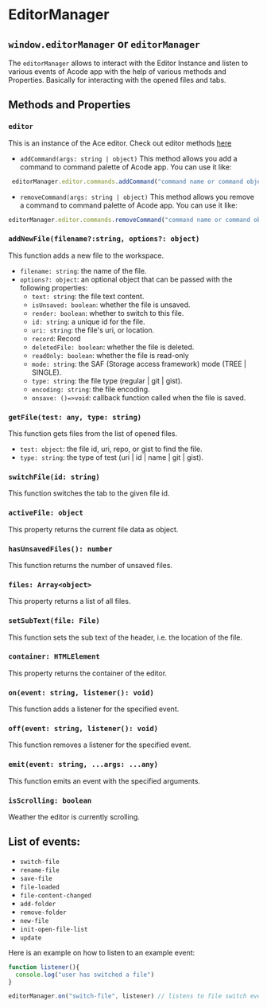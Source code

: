# EditorManager

## `window.editorManager` or `editorManager`

The `editorManager` allows to interact with the Editor Instance and listen to various events of Acode app with the help of various methods and Properties. Basically for interacting with the opened files and tabs.

## Methods and Properties

### `editor`  
This is an instance of the Ace editor. Check out editor methods [here](https://ajaxorg.github.io/ace-api-docs/interfaces/ace.Ace.Editor.html)

- `addCommand(args: string | object)` This method allows you add a command to command palette of Acode app. You can use it like:
```javascript
 editorManager.editor.commands.addCommand("command name or command object")
 ```

- `removeCommand(args: string | object)` This method allows you remove a command to command palette of Acode app. You can use it like:
``` javascript
editorManager.editor.commands.removeCommand("command name or command object")
 ```
### `addNewFile(filename?:string, options?: object)` 
This function adds a new file to the workspace.

  - `filename: string`: the name of the file.
  - `options?: object`: an optional object that can be passed with the following properties:
    - `text: string`: the file text content.
    - `isUnsaved: boolean`: whether the file is unsaved.
    - `render: boolean`: whether to switch to this file.
    - `id: string`: a unique id for the file.
    - `uri: string`: the file's uri, or location.
    - `record`: Record
    - `deletedFile: boolean`: whether the file is deleted.
    - `readOnly: boolean`: whether the file is read-only
    - `mode: string`: the SAF (Storage access framework) mode (TREE | SINGLE).
    - `type: string`: the file type (regular | git | gist).
    - `encoding: string`: the file encoding.
    - `onsave: ()=>void`: callback function called when the file is saved.

### `getFile(test: any, type: string)` 
This function gets files from the list of opened files.
  * `test: object`: the file id, uri, repo, or gist to find the file.
  * `type: string`: the type of test (uri | id | name | git | gist).

### `switchFile(id: string)` 
This function switches the tab to the given file id.

### `activeFile: object` 
This property returns the current file data as object.

### `hasUnsavedFiles(): number` 
This function returns the number of unsaved files.

### `files: Array<object>` 
This property returns a list of all files.

### `setSubText(file: File)` 
This function sets the sub text of the header, i.e. the location of the file.

### `container: HTMLElement` 
This property returns the container of the editor.

### `on(event: string, listener(): void)` 
This function adds a listener for the specified event.

### `off(event: string, listener(): void)` 
This function removes a listener for the specified event.

### `emit(event: string, ...args: ...any)` 
This function emits an event with the specified arguments.

### `isScrolling: boolean` 
Weather the editor is currently scrolling.

## List of events:

* `switch-file`
* `rename-file`
* `save-file`
* `file-loaded`
* `file-content-changed`
* `add-folder`
* `remove-folder`
* `new-file`
* `init-open-file-list`
* `update`

Here is an example on how to listen to an example event:
```javascript
function listener(){
  console.log("user has switched a file")
}

editorManager.on("switch-file", listener) // listens to file switch event
```
